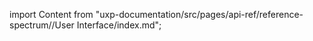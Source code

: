 
import Content from "uxp-documentation/src/pages/api-ref/reference-spectrum//User Interface/index.md";

<Content query="product=photoshop"/>
